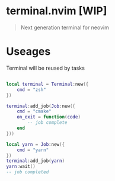 # terminal.nvim [WIP]

> Next generation terminal for neovim


# Useages

Terminal will be reused by tasks

```lua

local terminal = Terminal:new({
    cmd = "zsh"
})

terminal:add_job(Job:new({
    cmd = "cmake"
    on_exit = function(code)
        -- job complete
    end
}))

local yarn = Job:new({
    cmd = "yarn"
})
terminal:add_job(yarn)
yarn:wait()
-- job completed

```


